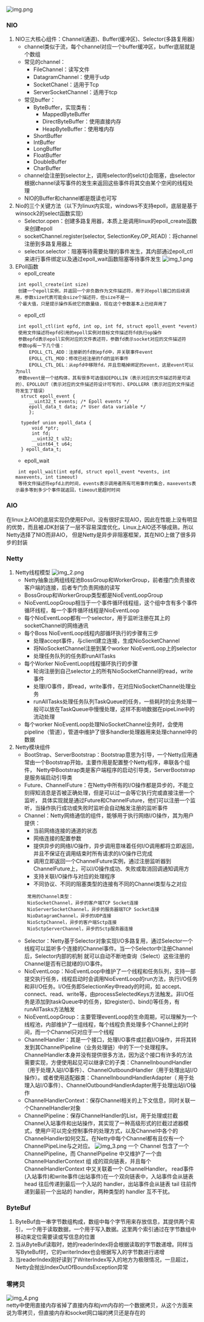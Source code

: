 ![img.png](img.png)        
### NIO
1. NIO三大核心组件：Channel(通道)、Buffer(缓冲区)、Selector(多路复用器）
   * channel类似于流，每个channel对应一个buffer缓冲区，buffer底层就是个数组
   * 常见的channel：
     * FileChannel：读写文件
     * DatagramChannel：使用于udp
     * SocketChanel：适用于Tcp
     * ServerSocketChannel：适用于tcp
   * 常见buffer：
     * ByteBuffer，实现类有：
       * MappedByteBuffer
       * DirectByteBuffer：使用直接内存
       * HeapByteBuffer：使用堆内存
     * ShortBuffer
     * IntBuffer
     * LongBuffer
     * FloatBuffer
     * DoubleBuffer
     * CharBuffer
   * channel会注册到selector上，调用selector的selct()会阻塞，由selector根据channel读写事件的发生来返回这些事件将其交由某个空闲的线程处理
   * NIO的Buffer和channel都是既读也可写
2. Nio的三个关键方法（以下为linux内实现，windows不支持epoll，底层是基于winsock2的select函数实现）
   * Selector.open：创建多路复用器，本质上是调用linux的epoll_create函数来创建epoll
   * socketChannel.register(selector, SelectionKey.OP_READ)：将channel注册到多路复用器上
   * selector.selector：阻塞等待需要处理的事件发生，其内部通过epoll_ctl来进行事件绑定以及通过epoll_wait函数阻塞等待事件发生
   ![img_1.png](img_1.png)
3. EPoll函数
   * epoll_create
   ``` 
    int epoll_create(int size)
    创建一个epoll实例，并返回一个非负数作为文件描述符，用于对epoll接口的后续调用，参数size代表可能会size个描述符，但size不是一
    个最大值，只是提示操作系统它的数量级，现在这个参数基本上已经弃用了
   ```
   * epoll_ctl
   ``` 
    int epoll_ctl(int epfd, int op, int fd, struct epoll_event *event)
    使用文件描述符epfd引用的epoll实例对目标文件描述符fd执行op操作
    参数epfd表示epoll实例对应的文件表述符，参数fd表示socket对应的文件描述符
    参数op有一下几个值：
        EPOLL_CTL_ADD：注册新的fd到epfd中，并关联事件event
        EPOLL_CTL_MOD：修改已经注册的fd的监听事件
        EPOLL_CTL_DEL：从epfd中移除fd，并且忽略掉绑定的event，这是event可以为null
    参数event是一个结构体，其有很多可选值如EPOLLIN（表示对应的文件描述符是可读的）、EPOLLOUT（表示对应的文件描述符设计可写的）、EPOLLERR（表示对应的文件描述符发生了错误）
     struct epoll_event {
        __uint32_t events; /* Epoll events */
        epoll_data_t data; /* User data variable */
        };
    
     typedef union epoll_data {
         void *ptr;
         int fd;
         __uint32_t u32;
         __uint64_t u64;
     } epoll_data_t;
   ```
   * epoll_wait
   ``` 
    int epoll_wait(int epfd, struct epoll_event *events, int maxevents, int timeout)
    等待文件描述符epfd上的时间，events表示调用者所有可用事件的集合，maxevents表示最多等到多少个事件就返回，timeout是超时时间
   ```
### AIO
在linux上AIO的底层实现仍使用EPoll，没有很好实现AIO，因此在性能上没有明显的优势，而且被JDK封装了一层不容易深度优化，Linux上AIO还不够成熟，所以Netty选择了NIO而非AIO，
但是Netty是异步非阻塞框架，其在NIO上做了很多异步的封装
### Netty
1. Netty线程模型
   ![img_2.png](img_2.png)
   * Netty抽象出两组线程池BossGroup和WorkerGroup，前者撞门负责接收客户端的连接，后者专门负责网络的读写
   * BossGroup和WorkerGroup类型都是NioEventLoopGroup
   * NioEventLoopGroup相当于一个事件循环线程组，这个组中含有多个事件循环线程，每一个事件循环线程是NioEventLoop
   * 每个NioEventLoop都有一个selector，用于监听注册在其上的socketChannel的网络通讯
   * 每个Boss NioEventLoop线程内部循环执行的步骤有三步
     * 处理accept事件，与client建立连接，生成NioSocketChannel
     * 将NioSocketChannel注册到某个worker NioEventLoop上的selector
     * 处理任务队列的任务即runAllTasks
   * 每个Worker NioEventLoop线程循环执行的步骤
     * 轮询注册到自己selector上的所有NioSocketChannel的read，write事件
     * 处理I/O事件，即read，write事件，在对应NioSocketChannel处理业务
     * runAllTasks处理任务队列TaskQueue的任务，一些耗时的业务处理一般可以放在TaskQueue中慢慢处理，这样不影响数据在pipeLine中的流动处理
   * 每个worker NioEventLoop处理NioSocketChannel业务时，会使用pipeline（管道），管道中维护了很多handler处理器用来处理channel中的数据
2. Netty模块组件
   * BootStrap、ServerBootstrap：Bootstrap意思为引导，一个Netty应用通常由一个Bootstrap开始，主要作用是配置整个Netty程序，串联各个组件，
   Netty中Bootstrap类是客户端程序的启动引导类，ServerBootstrap是服务端启动引导类
   * Future、ChannelFuture：在Netty中所有的I/O操作都是异步的，不能立刻得知消息是否被正确处理，但是可以过一会等它执行完或直接注册一个监听，
   具体实现就是通过Future和ChannelFuture，他们可以注册一个监听，当操作执行成功或失败时监听会自动触发注册的监听事件
   * Channel：Netty网络通信的组件，能够用于执行网络I/O操作，其为用户提供：
     * 当前网络连接的通道的状态
     * 网络连接的配置参数
     * 提供异步的网络I/O操作，异步调用意味着任何I/O调用都将立即返回，并且不保证在调用结束时所有请求的I/O操作已完成
     * 调用立即返回一个ChannelFuture实例，通过注册监听器到ChannelFuture上，可以I/O操作成功、失败或取消回调通知调用方
     * 支持关联I/O操作与对应的处理程序
     * 不同协议、不同的阻塞类型的连接有不同的Channel类型与之对应
     ``` 
      常用的Channel类型：
      NioSocketChannel，异步的客户端TCP Socket连接
      NioServerSocketChannel，异步的服务器端TCP Socket连接
      NioDatagramChannel，异步的UDP连接
      NioSctpChannel，异步的客户端Sctp连接
      NioSctpServerChannel，异步的Sctp服务器连接
     ```
   * Selector：Netty基于Selector对象实现I/O多路复用，通过Selector一个线程可以监听多个连接的Channel事件。当一个Selector中注册Channel后，Selector内部的机制
   就可以自动不断地查询（Select）这些注册的Channel是否有已就绪的I/O事件。
   * NioEventLoop：NioEventLoop中维护了一个线程和任务队列，支持一部提交执行任务，线程启动时会调用NioEventLoop的run方法，执行I/O任务和非I/O任务。I/O任务即SelectionKey中ready的时间，如
   accept、connect、read、write等，由processSelectedKeys方法触发。非I/O任务是添加到taskQueue中的任务，如register()、bind()等任务，有runAllTasks方法触发
   * NioEventLoopGroup：主要管理eventLoop的生命周期，可以理解为一个线程池，内部维护了一组线程，每个线程负责处理多个Channel上的时间，而一个Channel只对应于一个线程
   * ChannelHandler：其是一个接口，处理I/O事件或拦截I/O操作，并将其转发到其ChannelPipeline（业务处理链）中的下一个处理程序。ChannelHandler本身并没有提供很多方法，因为这个接口有许多的方法
   需要实现，方便使用起见可以继承它的子类：ChannelInboundHandler（用于处理入站I/O事件）、ChannelOutboundHandler（用于处理出站I/O操作）。或者使用适配器类：ChannelInboundHandlerAdapter（
   用于处理入站I/O事件）、ChannelOutboundHandlerAdapter用于处理出站I/O操作
   * ChannelHandlerContext：保存Channel相关的上下文信息，同时关联一个ChannelHandler对象
   * ChannelPipeline：保存ChannelHandler的List，用于处理或拦截Channel入站事件和出站操作，其实现了一种高级形式的拦截过滤器模式，使用户可以完全控制事件的处理方式，以及Channel中各个的
   ChannelHandler如何交互。在Netty中每个Channel都有且仅有一个ChannelPipeLine与之对应。
   ![img_3.png](img_3.png)
   一个 Channel 包含了一个 ChannelPipeline，而 ChannelPipeline 中又维护了一个由 ChannelHandlerContext 组
   成的双向链表，并且每个 ChannelHandlerContext 中又关联着一个 ChannelHandler。
   read事件(入站事件)和write事件(出站事件)在一个双向链表中，入站事件会从链表 head 往后传递到最后一个入站的
   handler，出站事件会从链表 tail 往前传递到最前一个出站的 handler，两种类型的 handler 互不干扰。
### ByteBuf
   1. ByteBuf由一串字节数组构成，数组中每个字节用来存放信息，其提供两个索引，一个用于读取数据，一个用于写入数据。这里两个索引通过在字节数组中移动来定位需要读或写信息的位置
   2. 当从ByteBuf读取时，她的readerIndex将会根据读取的字节数递增。同样当写ByteBuf时，它的writerIndex也会根据写入的字节数进行递增
   3. 当readerIndex刚好读到了WriterIndex写入的地方为极限情况，一旦超过，Netty会抛出IndexOutOfBoundsException异常
### 零拷贝
   ![img_4.png](img_4.png)      
   netty中使用直接内存省掉了直接内存和jvm内存的一个数据拷贝，从这个方面来说为零拷贝，但直接内存和socket网口端的拷贝还是存在的
